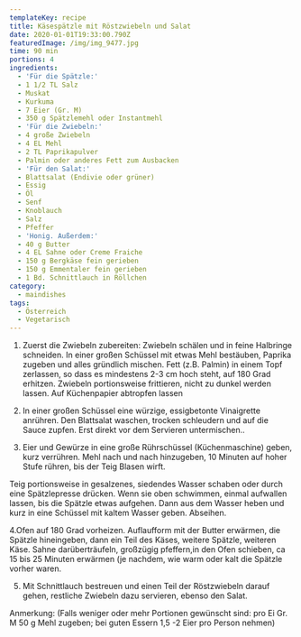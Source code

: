 ```yaml
---
templateKey: recipe
title: Käsespätzle mit Röstzwiebeln und Salat
date: 2020-01-01T19:33:00.790Z
featuredImage: /img/img_9477.jpg
time: 90 min
portions: 4
ingredients:
  - 'Für die Spätzle:'
  - 1 1/2 TL Salz
  - Muskat
  - Kurkuma
  - 7 Eier (Gr. M)
  - 350 g Spätzlemehl oder Instantmehl
  - 'Für die Zwiebeln:'
  - 4 große Zwiebeln
  - 4 EL Mehl
  - 2 TL Paprikapulver
  - Palmin oder anderes Fett zum Ausbacken
  - 'Für den Salat:'
  - Blattsalat (Endivie oder grüner)
  - Essig
  - Öl
  - Senf
  - Knoblauch
  - Salz
  - Pfeffer
  - 'Honig. Außerdem:'
  - 40 g Butter
  - 4 EL Sahne oder Creme Fraiche
  - 150 g Bergkäse fein gerieben
  - 150 g Emmentaler fein gerieben
  - 1 Bd. Schnittlauch in Röllchen
category:
  - maindishes
tags:
  - Österreich
  - Vegetarisch
---
```

1. Zuerst die Zwiebeln zubereiten: Zwiebeln schälen und in feine Halbringe schneiden. In einer großen Schüssel mit etwas Mehl bestäuben, Paprika zugeben und alles gründlich mischen. Fett (z.B. Palmin) in einem Topf zerlassen, so dass es mindestens 2-3 cm hoch steht, auf 180 Grad erhitzen. Zwiebeln portionsweise frittieren, nicht zu dunkel werden lassen. Auf Küchenpapier abtropfen lassen

2. In einer großen Schüssel eine würzige, essigbetonte Vinaigrette anrühren. Den Blattsalat waschen, trocken schleudern und auf die Sauce zupfen. Erst direkt vor dem Servieren untermischen..

3. Eier und Gewürze in eine große Rührschüssel (Küchenmaschine) geben, kurz verrühren. Mehl nach und nach hinzugeben, 10 Minuten auf hoher Stufe rühren, bis der Teig Blasen wirft.

Teig portionsweise in gesalzenes, siedendes Wasser schaben oder durch eine Spätzlepresse drücken. Wenn sie oben schwimmen, einmal aufwallen lassen, bis die Spätzle etwas aufgehen. Dann aus dem Wasser heben und kurz in eine Schüssel mit kaltem Wasser geben. Abseihen.

4.Ofen auf 180 Grad vorheizen. Auflaufform mit der Butter erwärmen, die  Spätzle hineingeben, dann ein Teil des Käses, weitere Spätzle, weiteren Käse. Sahne darüberträufeln, großzügig pfeffern,in den Ofen schieben, ca 15 bis 25 Minuten erwärmen (je nachdem, wie warm oder kalt die Spätzle vorher waren.

5. Mit Schnittlauch bestreuen und einen Teil der Röstzwiebeln darauf gehen, restliche Zwiebeln dazu servieren, ebenso den Salat.

Anmerkung: (Falls weniger oder mehr Portionen gewünscht sind: pro Ei Gr. M 50 g Mehl zugeben; bei guten Essern  1,5 -2 Eier pro Person nehmen)
